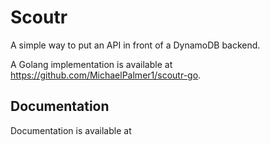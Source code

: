 # Scoutr

A simple way to put an API in front of a DynamoDB backend.

A Golang implementation is available at https://github.com/MichaelPalmer1/scoutr-go.

## Documentation

Documentation is available at
